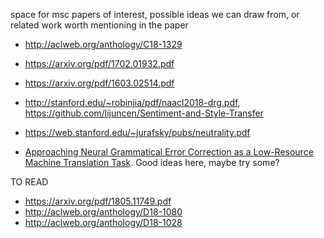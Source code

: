 space for msc papers of interest, possible ideas we can draw from, or related work worth mentioning in the paper

- http://aclweb.org/anthology/C18-1329
- https://arxiv.org/pdf/1702.01932.pdf
- https://arxiv.org/pdf/1603.02514.pdf
- http://stanford.edu/~robinjia/pdf/naacl2018-drg.pdf, https://github.com/lijuncen/Sentiment-and-Style-Transfer
- https://web.stanford.edu/~jurafsky/pubs/neutrality.pdf

- [Approaching Neural Grammatical Error Correction as a Low-Resource Machine Translation Task](http://aclweb.org/anthology/N18-1055). Good ideas here, maybe try some?


TO READ
- https://arxiv.org/pdf/1805.11749.pdf
- http://aclweb.org/anthology/D18-1080
- http://aclweb.org/anthology/D18-1028

